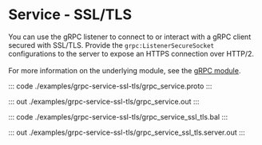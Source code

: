 # Service - SSL/TLS

You can use the gRPC listener to connect to or interact with a gRPC client
secured with SSL/TLS.
Provide the `grpc:ListenerSecureSocket` configurations to the server to
expose an HTTPS connection over HTTP/2.<br/><br/>
For more information on the underlying module, 
see the [gRPC module](https://docs.central.ballerina.io/ballerina/grpc/latest/).


::: code ./examples/grpc-service-ssl-tls/grpc_service.proto :::

::: out ./examples/grpc-service-ssl-tls/grpc_service.out :::

::: code ./examples/grpc-service-ssl-tls/grpc_service_ssl_tls.bal :::

::: out ./examples/grpc-service-ssl-tls/grpc_service_ssl_tls.server.out :::